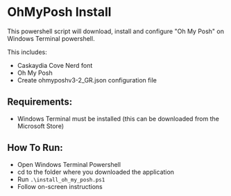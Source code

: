 # OhMyPosh Install
This powershell script will download, install and configure "Oh My Posh" on Windows Terminal powershell.

This includes:
- Caskaydia Cove Nerd font
- Oh My Posh
- Create ohmyposhv3-2_GR.json configuration file

## Requirements:
- Windows Terminal must be installed (this can be downloaded from the Microsoft Store)

## How To Run:
- Open Windows Terminal Powershell
- cd to the folder where you downloaded the application
- Run ``` .\install_oh_my_posh.ps1 ```
- Follow on-screen instructions